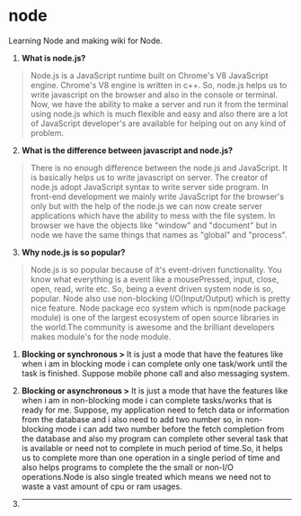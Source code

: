 # node
Learning Node and making wiki for Node.

1. **What is node.js?**
> Node.js is a JavaScript runtime built on Chrome's V8 JavaScript engine. Chrome's V8 engine is written in c++. So, node.js helps us to write javascript on the browser and also in the console or terminal. Now, we have the ability to make a server and run it from the terminal using node.js which is much flexible and easy and also there are a lot of JavaScript developer's are available for helping out on any kind of problem.

2. **What is the difference between javascript and node.js?**
> There is no enough difference between the node.js and JavaScript. It is basically helps us to write javascript on server. The creator of node.js adopt JavaScript syntax to write server side program. In front-end development we mainly write JavaScript for the browser's only but with the help of the node.js we can now create server applications which have the ability to mess with the file system. In browser we have the objects like "window" and "document" but in node we have the same things that names as "global" and "process".     

3. **Why node.js is so popular?**
> Node.js is so popular because of it's event-driven functionality. You know what everything is a event like a mousePressed, input, close, open, read, write etc. So, being a event driven system node is so, popular. Node also use non-blocking I/O(Input/Output) which is pretty nice feature. Node package eco system which is npm(node package module) is one of the largest ecosystem of open source libraries in the world.The community is awesome and the brilliant developers makes module's for the node module.

1. **Blocking or synchronous >** It is just a mode that have the features like when i am in blocking mode i can complete only one task/work until the task is finished. Suppose mobile phone call and also messaging system.

2. **Blocking or asynchronous >** It is just a mode that have the features like when i am in non-blocking mode i can complete tasks/works that is ready for me. Suppose, my application need to fetch data or information from the database and i also need to add two number so, in non-blocking mode i can add two number before the fetch completion from the database and also my program can complete other several task that is available or need not to complete in much period of time.So, it helps us to complete more than one operation in a single period of time and also helps programs to complete the the small or non-I/O operations.Node is also single treated which means we need not to waste a vast amount of cpu or ram usages.

4. ****
